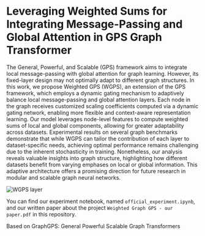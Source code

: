 # Leveraging Weighted Sums for Integrating Message-Passing and Global Attention in GPS Graph Transformer

The General, Powerful, and Scalable (GPS) framework aims to integrate local message-passing with global attention for graph learning. However,
its fixed-layer design may not optimally adapt to different graph structures. In this work, we propose Weighted GPS (WGPS), an extension of
the GPS framework, which employs a dynamic gating mechanism to adaptively balance local message-passing and global attention layers. Each
node in the graph receives customized scaling coefficients computed via a dynamic gating network, enabling more flexible and context-aware
representation learning. Our model leverages node-level features to compute weighted sums of local and global components, allowing for greater
adaptability across datasets. Experimental results on several graph benchmarks demonstrate that while WGPS can tailor the contribution of each
layer to dataset-specific needs, achieving optimal performance remains challenging due to the inherent stochasticity in training. Nonetheless,
our analysis reveals valuable insights into graph structure, highlighting how different datasets benefit from varying emphases on local or global
information. This adaptive architecture offers a promising direction for future research in modular and scalable graph neural networks.

![WGPS layer](WGPS-layer.png)

You can find our experiment notebook, named `official_experiment.ipynb`, and our written paper about the project `Weighted Graph GPS - our paper.pdf` in this repository.

Based on GraphGPS: General Powerful Scalable Graph Transformers
